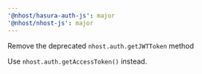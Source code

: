 ```yaml
---
'@nhost/hasura-auth-js': major
'@nhost/nhost-js': major
---
```


Remove the deprecated `nhost.auth.getJWTToken` method

Use `nhost.auth.getAccessToken()` instead.
